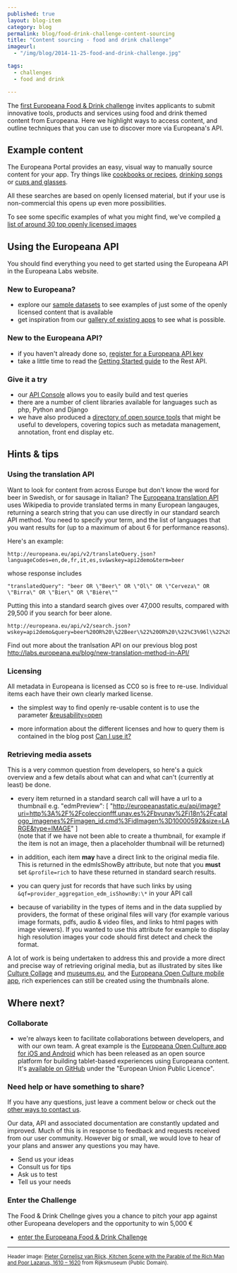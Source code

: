 ```yaml
---
published: true
layout: blog-item
category: blog
permalink: blog/food-drink-challenge-content-sourcing
title: "Content sourcing - food and drink challenge"
imageurl: 
  - "/img/blog/2014-11-25-food-and-drink-challenge.jpg"

tags:
  - challenges
  - food and drink

---
```

The [first Europeana Food & Drink challenge](http://foodanddrinkeurope.eu/challengeone/) invites applicants to submit innovative tools, products and services using food and drink themed content from Europeana.  Here we highlight ways to access content, and outline techniques that you can use to discover more via Europeana's API.

## Example content

The Europeana Portal provides an easy, visual way to manually source content for your app. Try things like [cookbooks or recipes](http://europeana.eu/portal/search.html?query=cookbooks+OR+recipes&rows=24&qf=REUSABILITY%3Aopen&qt=false), [drinking songs](http://europeana.eu/portal/search.html?query=%22drinking+song%22&rows=24&qf=REUSABILITY%3Aopen&qt=false) or [cups and glasses](http://europeana.eu/portal/search.html?query=cup+OR+glass&rows=24&qf=REUSABILITY%3Aopen&qt=false).

All these searches are based on openly licensed material, but if your use is non-commercial this opens up even more possibilities.

To see some specific examples of what you might find, we've compiled [a list of around 30 top openly licensed images](https://docs.google.com/document/d/1zs_B-xOiQ2faCHR4vSPYdAPQvN84uph4WDImNNgF0E4/edit?usp=sharing)

## Using the Europeana API

You should find everything you need to get started using the Europeana API in the Europeana Labs website.

### New to Europeana?
- explore our [sample datasets](/data) to see examples of just some of the openly licensed content that is available
- get inspiration from our [gallery of existing apps](/apps) to see what is possible.

### New to the Europeana API?
- if you haven't already done so, [register for a Europeana API key](/api/registration/)
- take a little time to read the [Getting Started guide](/api/introduction/) to the Rest API.

### Give it a try
- our [API Console](/api/console/) allows you to easily build and test queries
- there are a number of client libraries available for languages such as php, Python and Django
- we have also produced a [directory of open source tools](/apps/#tag=open-source-tools) that might be useful to developers, covering topics such as metadata management, annotation, front end display etc.

## Hints & tips

### Using the translation API

Want to look for content from across Europe but don't know the word for beer in Swedish, or for sausage in Italian? The [Europeana translation API](http://labs.europeana.eu/blog/new-translation-method-in-API/) uses Wikipedia to provide translated terms in many European langauges, returning a search string that you can use directly in our standard search API method. You need to specify your term, and the list of languages that you want results for (up to a maximum of about 6 for performance reasons).

Here's an example:

```
http://europeana.eu/api/v2/translateQuery.json?languageCodes=en,de,fr,it,es,sv&wskey=api2demo&term=beer
```

whose response includes

```
"translatedQuery": "beer OR \"Beer\" OR \"Öl\" OR \"Cerveza\" OR \"Birra\" OR \"Bier\" OR \"Bière\""
```

Putting this into a standard search gives over 47,000 results, compared with 29,500 if you search for beer alone.

```
http://europeana.eu/api/v2/search.json?wskey=api2demo&query=beer%20OR%20\%22Beer\%22%20OR%20\%22%C3%96l\%22%20OR%20\%22Cerveza\%22%20OR%20\%22Birra\%22%20OR%20\%22Bier\%22%20OR%20\%22Bi%C3%A8re\%22&start=1&rows=20&profile=rich
```

Find out more about the tranlsation API on our previous blog post http://labs.europeana.eu/blog/new-translation-method-in-API/

### Licensing

All metadata in Europeana is licensed as CC0 so is free to re-use. Individual items each have their own clearly marked license.

- the simplest way to find openly re-usable content is to use the parameter [&reusability=open](http://labs.europeana.eu/api/console/?function=search&query=Barcelona&start=1&rows=24&profile=minimal&reusability=open)

- more information about the different licenses and how to query them is contained in the blog post [Can I use it?](/blog/can-i-use-it/)

### Retrieving media assets

This is a very common question from developers, so here's a quick overview and a few details about what can and what can't (currently at least) be done.

- every item returned in a standard search call will have a url to a thumbnail e.g. "edmPreview": [ "http://europeanastatic.eu/api/image?uri=http%3A%2F%2Fcoleccionfff.unav.es%2Fbvunav%2Fi18n%2Fcatalogo_imagenes%2Fimagen_id.cmd%3FidImagen%3D10000592&size=LARGE&type=IMAGE" ]  
(note that if we have not been able to create a thumbnail, for example if the item is not an image, then a placeholder thumbnail will be returned)

- in addition, each item **may** have a direct link to the original media file. This is returned in the edmIsShowBy attribute, but note that you **must** set `&profile=rich` to have these returned in standard search results.

- you can query just for records that have such links by using `&qf=provider_aggregation_edm_isShownBy:\*` in your API call

- because of variability in the types of items and in the data supplied by providers, the format of these original files will vary (for example various image formats, pdfs, audio & video files, and links to html pages with image viewers). If you wanted to use this attribute for example to display high resolution images your code should first detect and check the format.
 
A lot of work is being undertaken to address this and provide a more direct and precise way of retrieving original media, but as illustrated by sites like [Culture Collage](http://www.zenlan.com/collage/europeana/#barcelona) and [museums.eu](http://museums.eu/museum/details/16007/the-british-library), and the [Europeana Open Culture mobile app](http://labs.europeana.eu/apps/europeana-open-culture/), rich experiences can still be created using the thumbnails alone.

## Where next?

### Collaborate
- we're always keen to facilitate collaborations between developers, and with our own team. A great example is the [Europeana Open Culture app for iOS and Android](http://labs.europeana.eu/apps/europeana-open-culture/) which has been released as an open source platform for building tablet-based experiences using Europeana content. It's [available on GitHub](https://github.com/europeana/openculture/wiki) under the "European Union Public Licence". 

### Need help or have something to share?

If you have any questions, just leave a comment below or check out the [other ways to contact us](/support/contact/).

Our data, API and associated documentation are constantly updated and improved. Much of this is in response to feedback and requests received from our user community. However big or small, we would love to hear of your plans and answer any questions you may have. 

- Send us your ideas
- Consult us for tips
- Ask us to test
- Tell us your needs

### Enter the Challenge

The Food & Drink Chellnge gives you a chance to pitch your app against other Europeana developers and the opportunity to win 5,000 €

- [enter the Europeana Food & Drink Challenge](http://foodanddrinkeurope.eu/challengeone/)

---

<small>Header image: [Pieter Cornelisz van Rijck, Kitchen Scene with the Parable of the Rich Man and Poor Lazarus, 1610 – 1620](http://www.europeana.eu/portal/record/90402/SK_A_868.html?start=1&query=cornelisz+kitchen&startPage=1&rows=24) from Rijksmuseum (Public Domain).</small>

<a name="comments"></a>
